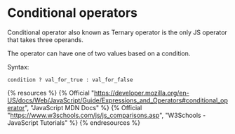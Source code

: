 # Conditional operators

Conditional operator also known as Ternary operator is the only JS operator that takes three operands.

The operator can have one of two values based on a condition.

Syntax:

`condition ? val_for_true : val_for_false `

{% resources %}
  {% Official "https://developer.mozilla.org/en-US/docs/Web/JavaScript/Guide/Expressions_and_Operators#conditional_operator", "JavaScript MDN Docs" %}
  {% Official "https://www.w3schools.com/js/js_comparisons.asp", "W3Schools - JavaScript Tutorials" %}
{% endresources %}
